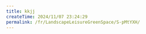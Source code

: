 ```yaml
---
title: kkjj
createTime: 2024/11/07 23:24:29
permalink: /fr/LandscapeLeisureGreenSpace/S-pMtYXH/
---
```

